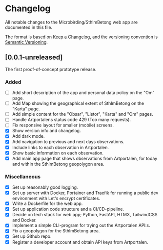 # Changelog

All notable changes to the Microbirding/SthlmBetong web app are documented in this file.

The format is based on [Keep a Changelog](https://keepachangelog.com/en/1.1.0/), and the versioning convention is [Semantic Versioning](https://semver.org/spec/v2.0.0.html).

## [0.0.1-unreleased]

The first proof-of-concept prototype release.

### Added

- [ ] Add short description of the app and personal data policy on the "Om" page.
- [ ] Add Map showing the geographical extent of SthlmBetong on the "Karta" page.
- [ ] Add simple content for the "Obsar", "Listor", "Karta" and "Om" pages.
- [ ] Handle Artportalens status code 429 (Too many requests).
- [ ] Fix responsive layout for smaller (mobile) screens.
- [x] Show version info and changelog.
- [x] Add dark mode.
- [x] Add navigation to previous and next days observations.
- [x] Include links to each observation in Artportalen.
- [x] Show basic information on each observation.
- [x] Add main app page that shows observations from Artportalen, for today and within the SthlmBetong geopolygon area.

### Miscellaneous

- [x] Set up reasonably good logging.
- [x] Set up server with Docker, Portainer and Traefik for running a public dev environment with Let's encrypt certificates.
- [x] Write a Dockerfile for the web app.
- [x] Set up application code structure and a CI/CD-pipeline.
- [x] Decide on tech stack for web app; Python, FastAPI, HTMX, TailwindCSS and Docker.
- [x] Implement a simple CLI-program for trying out the Artportalen API:s.
- [x] Fix a geopolygon for the SthlmBetong area.
- [x] Set up Github repo.
- [x] Register a developer account and obtain API keys from Artportalen.
